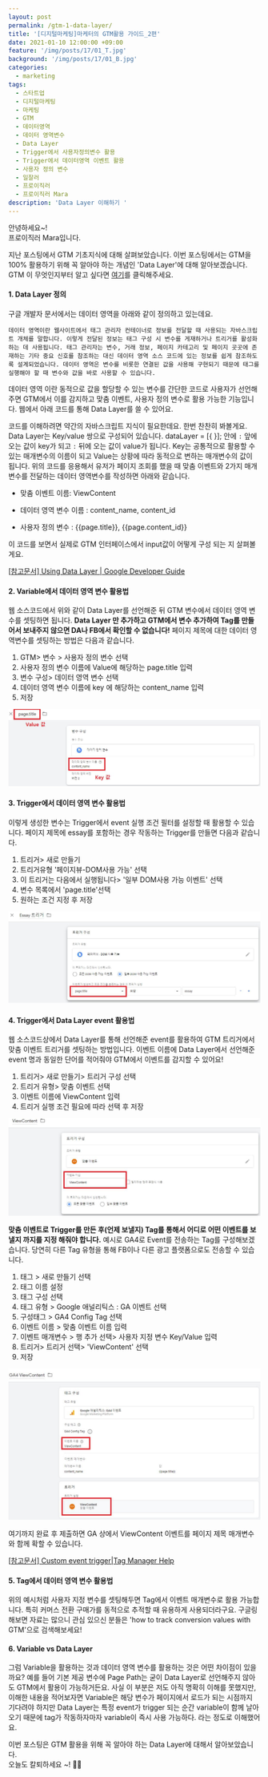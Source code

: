 ```yaml
---
layout: post
permalink: /gtm-1-data-layer/
title: '[디지털마케팅]마케터의 GTM활용 가이드_2편'
date: 2021-01-10 12:00:00 +09:00
feature: '/img/posts/17/01_T.jpg'
background: '/img/posts/17/01_B.jpg'
categories:
  - marketing
tags:
  - 스타트업
  - 디지털마케팅
  - 마케팅
  - GTM
  - 데이터영역
  - 데이터 영역변수
  - Data Layer 
  - Trigger에서 사용자정의변수 활용
  - Trigger에서 데이터영역 이벤트 활용
  - 사용자 정의 변수 
  - 일잘러
  - 프로이직러
  - 프로이직러 Mara
description: 'Data Layer 이해하기 '
---
```


안녕하세요~!<br>
프로이직러 Mara입니다.

지난 포스팅에서 GTM 기초지식에 대해 살펴보았습니다. 이번 포스팅에서는 GTM을 100% 활용하기 위해 꼭 알아야 하는 개념인 'Data Layer'에 대해 알아보겠습니다. GTM 이 무엇인지부터 알고 싶다면 [여기](https://mara.kim/gtm-0-basic-knowledge/)를 클릭해주세요.

#### 1. Data Layer 정의

구글 개발자 문서에서는 데이터 영역을 아래와 같이 정의하고 있는데요. 

`데이터 영역이란 웹사이트에서 태그 관리자 컨테이너로 정보를 전달할 때 사용되는 자바스크립트 개체를 말합니다. 이렇게 전달된 정보는 태그 구성 시 변수를 게재하거나 트리거를 활성화하는 데 사용됩니다. 태그 관리자는 변수, 거래 정보, 페이지 카테고리 및 페이지 곳곳에 존재하는 기타 중요 신호를 참조하는 대신 데이터 영역 소스 코드에 있는 정보를 쉽게 참조하도록 설계되었습니다. 데이터 영역은 변수를 비롯한 연결된 값을 사용해 구현되기 때문에 태그를 실행해야 할 때 변수와 값을 바로 사용할 수 있습니다.`

데이터 영역 이란 동적으로 값을 할당할 수 있는 변수를 간단한 코드로 사용자가 선언해주면 GTM에서 이를 감지하고 맞춤 이벤트, 사용자 정의 변수로 활용 가능한 기능입니다. 웹에서 아래 코드를 통해 Data Layer를 쓸 수 있어요. 

<script>
  dataLayer = [{
    'event': 'ViewContent',
    'content_name': '{{page.title}}', 
    'content_id': '{{page.content_id}}'
  }];
</script>

코드를 이해하려면 약간의 자바스크립트 지식이 필요한데요. 한번 찬찬히 봐볼게요. Data Layer는 Key/value 쌍으로 구성되어 있습니다. dataLayer = [{ }]; 안에 `:` 앞에 오는 값이 key가 되고 `:` 뒤에 오는 값이 value가 됩니다. Key는 공통적으로 활용할 수 있는 매개변수의 이름이 되고 Value는 상황에 따라 동적으로 변하는 매개변수의 값이 됩니다. 위의 코드를 응용해서 유저가 페이지 조회를 했을 때 맞춤 이벤트와 2가지 매개 변수를 전달하는 데이터 영역변수를 작성하면 아래와 같습니다. 

<script> 
    dataLayer = [{
'event': 'ViewContent',
'content_name': '{{page.title}}', 
'content_id': '{{page.content_id}}'
  }];
</script>

-  맞춤 이벤트 이름: ViewContent

- 데이터 영역 변수 이름 : content_name, content_id
- 사용자 정의 변수 : {{page.title}}, {{page.content_id}}

이 코드를 보면서 실제로 GTM 인터페이스에서 input값이 어떻게 구성 되는 지 살펴볼게요. 

[[참고문서\] Using Data Layer | Google Developer Guide](https://developers.google.com/tag-manager/devguide#datalayer)

#### 2. Variable에서 데이터 영역 변수 활용법 

웹 소스코드에서 위와 같이 Data Layer를 선언해준 뒤 GTM 변수에서 데이터 영역 변수를 셋팅하면 됩니다. **Data Layer 만 추가하고 GTM에서 변수 추가하여 Tag를 만들어서 보내주지 않으면 DA나 FB에서 확인할 수 없습니다!** 페이지 제목에 대한 데이터 영역변수를 셋팅하는 방법은 다음과 같습니다. 

1. GTM> 변수 > 사용자 정의 변수 선택
2. 사용자 정의 변수 이름에 Value에 해당하는 page.title 입력
3. 변수 구성> 데이터 영역 변수 선택
4. 데이터 영역 변수 이름에 key 에 해당하는 content_name 입력 
5. 저장

![사용자정의변수](/img/posts/17/01.JPG)

#### 3. Trigger에서 데이터 영역 변수 활용법

이렇게 생성한 변수는 Trigger에서 event 실행 조건 필터를 설정할 때 활용할 수 있습니다. 페이지 제목에  essay를 포함하는 경우 작동하는 Trigger를 만들면 다음과 같습니다. 

1. 트리거> 새로 만들기
2. 트리거유형 '페이지뷰-DOM사용 가능' 선택 
3. 이 트리거는 다음에서 실행됩니다> '일부 DOM사용 가능 이벤트' 선택 
4. 변수 목록에서 'page.title'선택 
5. 원하는 조건 지정 후 저장 

![Trigger-사용자정의변수](/img/posts/17/02.JPG)

#### 4. Trigger에서 Data Layer event  활용법

웹 소스코드상에서 Data Layer를 통해 선언해준 event를 활용하여 GTM 트리거에서 맞춤 이벤트 트리거를 셋팅하는 방법입니다. 이벤트 이름에 Data Layer에서 선언해준 event 명과 동일한 단어를 적어줘야 GTM에서 이벤트를 감지할 수 있어요! 

1. 트리거> 새로 만들기> 트리거 구성 선택
2. 트리거 유형> 맞춤 이벤트 선택 
3. 이벤트 이름에 ViewContent 입력
4. 트리거 실행 조건 필요에 따라 선택 후 저장 

![Trigger-사용자정의변수](/img/posts/17/03.JPG)

 **맞춤 이벤트로 Trigger를 만든 후(언제 보낼지) Tag를 통해서 어디로 어떤 이벤트를 보낼지 까지를 지정 해줘야 합니다.**  예시로 GA4로 Event를 전송하는 Tag를 구성해보겠습니다. 당연히 다른 Tag 유형을 통해 FB이나 다른 광고 플랫폼으로도 전송할 수 있습니다.

1. 태그 > 새로 만들기 선택
2. 태그 이름 설정
3. 태그 구성 선택
4. 태그 유형 > Google 애널리틱스 : GA 이벤트 선택 
5. 구성태그 > GA4 Config Tag 선택
6. 이벤트 이름 > 맞춤 이벤트 이름 입력 
7. 이벤트 매개변수 > 행 추가 선택> 사용자 지정 변수 Key/Value 입력
8. 트리거> 트리거 선택> 'ViewContent' 선택 
9. 저장

![Tag-trigger 맞춤이벤트](/img/posts/17/04.JPG)

여기까지 완료 후 제출하면 GA 상에서 ViewContent 이벤트를 페이지 제목 매개변수와 함께 확할 수 있습니다. 

[[참고문서\] Custom event trigger|Tag Manager Help](https://support.google.com/tagmanager/answer/7679219?hl=en&ref_topic=7679108)

#### 5. Tag에서 데이터 영역 변수 활용법 

위의 예시처럼 사용자 지정 변수를 셋팅해두면 Tag에서 이벤트 매개변수로 활용 가능합니다. 특히 커머스 전환 구매가를 동적으로 추적할 때 유용하게 사용되더라구요. 구글링 해보면 자료는 많으니 관심 있으신 분들은 'how to track conversion values with GTM'으로 검색해보세요! 

#### 6. Variable vs Data Layer 

그럼 Variable을 활용하는 것과 데이터 영역 변수를 활용하는 것은 어떤 차이점이 있을까요? 예를 들어 기본 제공 변수에 Page Path는 굳이 Data Layer로 선언해주지 않아도 GTM에서 활용이 가능하거든요. 사실 이 부분은 저도 아직 명확히 이해를 못했지만, 이해한 내용을 적어보자면 Variable은 해당 변수가 페이지에서 로드가 되는 시점까지 기다려야 하지만 Data Layer는 특정 event가 trigger 되는 순간 variable이 함께 날아오기 때문에 tag가 작동하자마자 variable이 즉시 사용 가능하다. 라는 정도로 이해했어요.  

이번 포스팅은 GTM 활용을 위해 꼭 알아야 하는 Data Layer에 대해서 알아보았습니다.<br>오늘도 칼퇴하세요 ~!  🙋‍♀️

